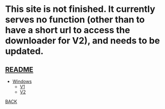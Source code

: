 # This site is not finished. It currently serves no function (other than to have a short url to access the downloader for V2), and needs to be updated.

## [README](https://github.com/CoffeeCoder1/flash2exe/readme.md)

* [Windows](https://github.com/CoffeeCoder1/flash2exe/tree/main/Windows)
  * [V1](https://github.com/CoffeeCoder1/flash2exe/tree/main/Windows/V1)
  * [V2](https://github.com/CoffeeCoder1/flash2exe/tree/main/Windows/V2)

[BACK](/../)
